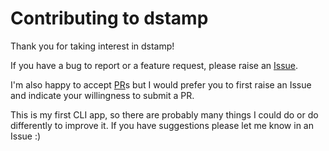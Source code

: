 # Contributing to dstamp

Thank you for taking interest in dstamp!

If you have a bug to report or a feature request, please raise an [Issue](https://github.com/mariusz-tang/dstamp/issues).

I'm also happy to accept [PR](https://github.com/mariusz-tang/dstamp/pulls)s
but I would prefer you to first raise an Issue and indicate your willingness to submit a PR.

This is my first CLI app, so there are probably many things I could do or do differently
to improve it. If you have suggestions please let me know in an Issue :)

